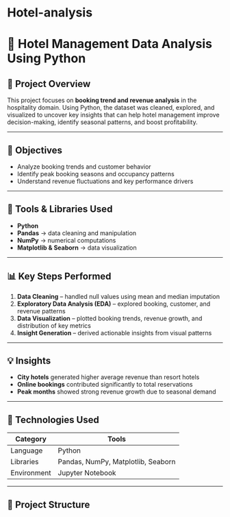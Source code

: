 # Hotel-analysis
# 🏨 Hotel Management Data Analysis Using Python


## 📘 Project Overview
This project focuses on **booking trend and revenue analysis** in the hospitality domain.
Using Python, the dataset was cleaned, explored, and visualized to uncover key insights that can help hotel management improve decision-making, identify seasonal patterns, and boost profitability.


---


## 🎯 Objectives
- Analyze booking trends and customer behavior
- Identify peak booking seasons and occupancy patterns
- Understand revenue fluctuations and key performance drivers


---


## 🧰 Tools & Libraries Used
- **Python**
- **Pandas** → data cleaning and manipulation
- **NumPy** → numerical computations
- **Matplotlib & Seaborn** → data visualization


---


## 📊 Key Steps Performed
1. **Data Cleaning** – handled null values using mean and median imputation
2. **Exploratory Data Analysis (EDA)** – explored booking, customer, and revenue patterns
3. **Data Visualization** – plotted booking trends, revenue growth, and distribution of key metrics
4. **Insight Generation** – derived actionable insights from visual patterns


---


## 💡 Insights
- **City hotels** generated higher average revenue than resort hotels
- **Online bookings** contributed significantly to total reservations
- **Peak months** showed strong revenue growth due to seasonal demand


---


## 🧠 Technologies Used
| Category | Tools |
|-----------|--------|
| Language | Python |
| Libraries | Pandas, NumPy, Matplotlib, Seaborn |
| Environment | Jupyter Notebook |


---


## 📂 Project Structure

